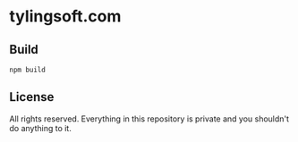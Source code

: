 # tylingsoft.com


## Build

```
npm build
```


## License

All rights reserved. Everything in this repository is private and you shouldn't do anything to it.

